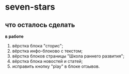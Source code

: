 # seven-stars

## что осталось сделать
__в работе__
1. вёрстка блока "сторис";
2. вёрстка инфо-блоково с текстом;
3. вёрстка блоков страницы "Школа раннего развития";
4. вёрстка блока новостей и статей;
5. исправить кнопку "play" в блоке отзывов.